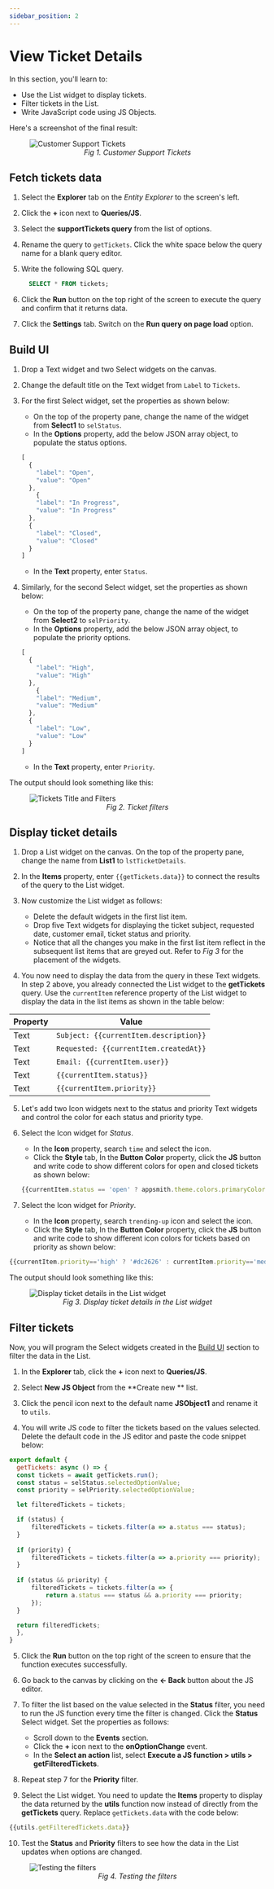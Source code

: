 ```yaml
---
sidebar_position: 2
---
```


# View Ticket Details

In this section, you'll learn to:
* Use the List widget to display tickets.
* Filter tickets in the List.
* Write JavaScript code using JS Objects.

Here's a screenshot of the final result:

<figure>
  <img src="/img/customer-support-tool-tickets.png" style= {{width:"100%", height:"auto"}} alt="Customer Support Tickets"/>
  <figcaption align = "center"><i>Fig 1. Customer Support Tickets</i></figcaption>
</figure>

## Fetch tickets data

1. Select the **Explorer** tab on the *Entity Explorer* to the screen's left. 

2. Click the **+** icon next to **Queries/JS**. 

3. Select the **supportTickets query** from the list of options. 

4. Rename the query to `getTickets`. Click the white space below the query name for a blank query editor.  

5. Write the following SQL query.
    ```sql
      SELECT * FROM tickets;
    ```

6. Click the **Run** button on the top right of the screen to execute the query and confirm that it returns data.

7. Click the **Settings** tab. Switch on the **Run query on page load** option.

## Build UI

1. Drop a Text widget and two Select widgets on the canvas.

2. Change the default title on the Text widget from `Label` to `Tickets`.

3. For the first Select widget, set the properties as shown below:
    - On the top of the property pane, change the name of the widget from **Select1** to `selStatus`.
    - In the **Options** property, add the below JSON array object, to populate the status options.

    ```javascript
    [
      {
        "label": "Open",
        "value": "Open"
      },
	    {
        "label": "In Progress",
        "value": "In Progress"
      },
      {
        "label": "Closed",
        "value": "Closed"
      }
    ]
    ```
    - In the **Text** property, enter `Status`.
5. Similarly, for the second Select widget, set the properties as shown below: 
    - On the top of the property pane, change the name of the widget from **Select2** to `selPriority`.
    - In the **Options** property, add the below JSON array object, to populate the priority options.

    ```javascript
    [
      {
        "label": "High",
        "value": "High"
      },
	    {
        "label": "Medium",
        "value": "Medium"
      },
      {
        "label": "Low",
        "value": "Low"
      }
    ]
    ```
    - In the **Text** property, enter `Priority`.
  
  The output should look something like this: 

<figure>
  <img src="/img/tickets-title-filters-button.png" style= {{width:"800px", height:"auto"}} alt="Tickets Title and Filters"/>
  <figcaption align = "center"><i>Fig 2. Ticket filters</i></figcaption>
</figure>

## Display ticket details

1. Drop a List widget on the canvas. On the top of the property pane, change the name from **List1** to `lstTicketDetails`.

2. In the **Items** property, enter `{{getTickets.data}}` to connect the results of the query to the List widget.

3. Now customize the List widget as follows: 
    - Delete the default widgets in the first list item. 
    - Drop five Text widgets for displaying the ticket subject, requested date, customer email, ticket status and priority. 
    - Notice that all the changes you make in the first list item reflect in the subsequent list items that are greyed out. Refer to *Fig 3* for the placement of the widgets. 

4. You now need to display the data from the query in these Text widgets. In step 2 above, you already connected the List widget to the **getTickets** query. Use the `currentItem` reference property of the List widget to display the data in the list items as shown in the table below: 

  | Property                     |Value                                              |
  | -------------------------- | ------------------------------------------------- | 
  | Text  |  `Subject: {{currentItem.description}}` |
  | Text   | `Requested: {{currentItem.createdAt}}`  |
  | Text  | `Email: {{currentItem.user}}` |
  | Text  | `{{currentItem.status}}` |
  | Text  | `{{currentItem.priority}}` |

5. Let's add two Icon widgets next to the status and priority Text widgets and control the color for each status and priority type. 

6. Select the Icon widget for *Status*. 

    - In the **Icon** property, search `time` and select the icon.
    - Click the **Style** tab, In the **Button Color** property, click the **JS** button and write code to show different colors for open and closed tickets as shown below:

    ```javascript
    {{currentItem.status == 'open' ? appsmith.theme.colors.primaryColor : currentItem.status == 'closed'? '#16a34a': currentItem.status == 'in-progress' ? '#eab308': undefined}}
    ```
7. Select the Icon widget for *Priority*. 

   - In the **Icon** property, search `trending-up` icon and select the icon.
   - Click the **Style** tab, In the **Button Color** property, click the **JS** button and write code to show different icon colors for tickets based on priority as shown below:
   
  ```javascript
  {{currentItem.priority=='high' ? '#dc2626' : currentItem.priority=='medium' ? '#2563eb': currentItem.priority=='low' ? '#facc15' : undefined}}
  ```
The output should look something like this: 

<figure>
  <img src="/img/tickets-details-in-list.png" style= {{width:"800px", height:"auto"}} alt="Display ticket details in the List widget"/>
  <figcaption align = "center"><i>Fig 3. Display ticket details in the List widget</i></figcaption>
</figure>

## Filter tickets

Now, you will program the Select widgets created in the [Build UI](#build-ui) section to filter the data in the List.

1. In the **Explorer** tab, click the **+** icon next to **Queries/JS**. 

2. Select **New JS Object** from the **Create new ** list.

3. Click the pencil icon next to the default name **JSObject1** and rename it to `utils`.

4. You will write JS code to filter the tickets based on the values selected. Delete the default code in the JS editor and paste the code snippet below:

```javascript
export default {
  getTickets: async () => {
  const tickets = await getTickets.run();
  const status = selStatus.selectedOptionValue;
  const priority = selPriority.selectedOptionValue;

  let filteredTickets = tickets;

  if (status) {
	  filteredTickets = tickets.filter(a => a.status === status);
  }
	 
  if (priority) {
	  filteredTickets = tickets.filter(a => a.priority === priority);
  }
	 
  if (status && priority) {
	  filteredTickets = tickets.filter(a => {
		  return a.status === status && a.priority === priority;
	  });
  }

  return filteredTickets;
  },	
}
```
5. Click the **Run** button on the top right of the screen to ensure that the function executes successfully. 

6. Go back to the canvas by clicking on the **← Back** button about the JS editor.

7. To filter the list based on the value selected in the **Status** filter, you need to run the JS function every time the filter is changed. Click the **Status** Select widget. Set the properties as follows:
    - Scroll down to the **Events** section.
    - Click the **+** icon next to the **onOptionChange** event.
    - In the **Select an action** list, select **Execute a JS function > utils > getFilteredTickets**.

8. Repeat step 7 for the **Priority** filter.

9. Select the List widget. You need to update the **Items** property to display the data returned by the **utils** function now instead of directly from the **getTickets** query. Replace `getTickets.data` with the code below: 
  ```javascript
  {{utils.getFilteredTickets.data}}
  ```

10. Test the **Status** and **Priority** filters to see how the data in the List updates when options are changed.

<figure>
  <img src="/img/ticket-filters.gif" style= {{width:"800px", height:"auto"}} alt="Testing the filters"/>
  <figcaption align = "center"><i>Fig 4. Testing the filters</i></figcaption>
</figure>
